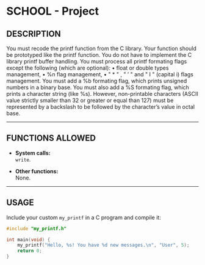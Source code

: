 # SCHOOL - Project

## DESCRIPTION  
You must recode the printf function from the C library. 
Your function should be prototyped like the printf function.
You do not have to implement the C library printf buffer handling.
You must process all printf formating flags except the following (which are optional): 
• float or double types management, 
• %n flag management, 
• " * " , " ’ " and " I " (capital i) flags management. 
You must add a %b formating flag, which prints unsigned numbers in a binary base. 
You must also add a %S formating flag, which prints a character string (like %s). 
However, non-printable characters (ASCII value strictly smaller than 32 or greater or equal than 127) must be represented by a backslash to be followed by the character’s value in octal base.


---

## FUNCTIONS ALLOWED  
- **System calls:**  
  `write`.

- **Other functions:**  
  None.

---

## USAGE 
Include your custom `my_printf` in a C program and compile it:
```c
#include "my_printf.h"

int main(void) {
    my_printf("Hello, %s! You have %d new messages.\n", "User", 5);
    return 0;
}
